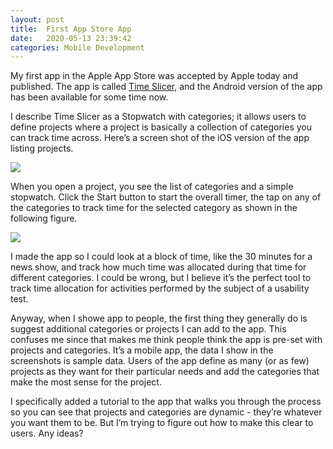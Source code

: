 ```yaml
---
layout: post
title:  First App Store App
date:   2020-05-13 23:39:42
categories: Mobile Development
---
```

My first app in the Apple App Store was accepted by Apple today and published. The app is called [Time Slicer,](https://timeslicer.app) and the Android version of the app has been available for some time now.

I describe Time Slicer as a Stopwatch with categories; it allows users to define projects where a project is basically a collection of categories you can track time across. Here’s a screen shot of the iOS version of the app listing projects.

![](images/stories/2020/Simulator_Screen_Shot_-_iPhone_11_Pro_Max_-_2020-05-11_at_125544.png)

When you open a project, you see the list of categories and a simple stopwatch. Click the Start button to start the overall timer, the tap on any of the categories to track time for the selected category as shown in the following figure.

![](images/stories/2020/ios-intro-04.png)

I made the app so I could look at a block of time, like the 30 minutes for a news show, and track how much time was allocated during that time for different categories. I could be wrong, but I believe it’s the perfect tool to track time allocation for activities performed by the subject of a usability test.

Anyway, when I showe app to people, the first thing they generally do is suggest additional categories or projects I can add to the app. This confuses me since that makes me think people think the app is pre-set with projects and categories. It’s a mobile app, the data I show in the screenshots is sample data. Users of the app define as many (or as few) projects as they want for their particular needs and add the categories that make the most sense for the project. 

I specifically added a tutorial to the app that walks you through the process so you can see that projects and categories are dynamic - they’re whatever you want them to be. But I’m trying to figure out how to make this clear to users. Any ideas?